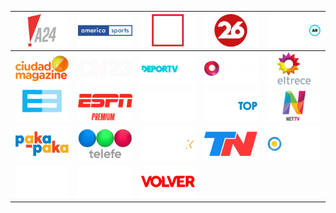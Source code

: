 | ![](https://raw.githubusercontent.com/RevGear/logo/master/Countries/AR/A24.png)| ![](https://raw.githubusercontent.com/RevGear/logo/master/Countries/AR/AmericaSports.png)| ![](https://raw.githubusercontent.com/RevGear/logo/master/Countries/AR/C5N.png)| ![](https://raw.githubusercontent.com/RevGear/logo/master/Countries/AR/Canal26.png)| ![](https://raw.githubusercontent.com/RevGear/logo/master/Countries/AR/CineAr.png)| 
|:---:|:---:|:---:|:---:|:---:| 
| ![](https://raw.githubusercontent.com/RevGear/logo/master/Countries/AR/CiudadMagazine.png)| ![](https://raw.githubusercontent.com/RevGear/logo/master/Countries/AR/CN23.png)| ![](https://raw.githubusercontent.com/RevGear/logo/master/Countries/AR/DeporTV.png)| ![](https://raw.githubusercontent.com/RevGear/logo/master/Countries/AR/ElNueve.png)| ![](https://raw.githubusercontent.com/RevGear/logo/master/Countries/AR/ElTrece.png)| 
| ![](https://raw.githubusercontent.com/RevGear/logo/master/Countries/AR/Encuentro.png)| ![](https://raw.githubusercontent.com/RevGear/logo/master/Countries/AR/ESPNPremium.png)| ![](https://raw.githubusercontent.com/RevGear/logo/master/Countries/AR/GarageTV.png)| ![](https://raw.githubusercontent.com/RevGear/logo/master/Countries/AR/MusicTop.png)| ![](https://raw.githubusercontent.com/RevGear/logo/master/Countries/AR/NETTV.png)| 
| ![](https://raw.githubusercontent.com/RevGear/logo/master/Countries/AR/Pakapaka.png)| ![](https://raw.githubusercontent.com/RevGear/logo/master/Countries/AR/Telefe.png)| ![](https://raw.githubusercontent.com/RevGear/logo/master/Countries/AR/Telemax.png)| ![](https://raw.githubusercontent.com/RevGear/logo/master/Countries/AR/TN.png)| ![](https://raw.githubusercontent.com/RevGear/logo/master/Countries/AR/TVPublica.png)| 
| ![](https://raw.githubusercontent.com/RevGear/logo/master/Countries/AR/TyCSports.png)| ![](https://raw.githubusercontent.com/RevGear/logo/master/Countries/AR/TyCSports2.png)| ![](https://raw.githubusercontent.com/RevGear/logo/master/Countries/AR/Volver.png) | 
